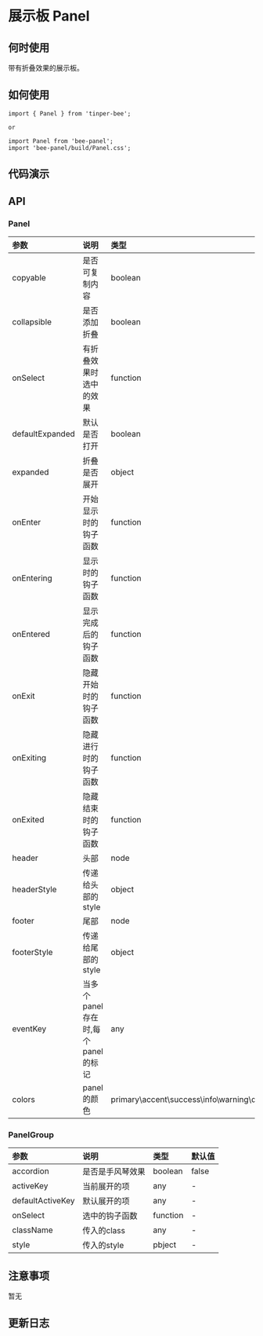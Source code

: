 # 展示板 Panel

## 何时使用
带有折叠效果的展示板。

## 如何使用
```
import { Panel } from 'tinper-bee';

or

import Panel from 'bee-panel';
import 'bee-panel/build/Panel.css';

```

## 代码演示

## API

### Panel

|参数|说明|类型|默认值|
|:---|:-----|:----|:------|
|copyable|是否可复制内容|boolean|-|
|collapsible|是否添加折叠|boolean|-|
|onSelect|有折叠效果时选中的效果|function|-|
|defaultExpanded|默认是否打开|boolean|false|
|expanded|折叠是否展开|object|-|
|onEnter|开始显示时的钩子函数|function|-|
|onEntering|显示时的钩子函数|function|-|
|onEntered|显示完成后的钩子函数|function|-|
|onExit|隐藏开始时的钩子函数|function|-|
|onExiting|隐藏进行时的钩子函数|function|-|
|onExited|隐藏结束时的钩子函数|function|-|
|header|头部|node|-|
|headerStyle|传递给头部的style|object|-|
|footer|尾部|node|-|
|footerStyle|传递给尾部的style|object|-|
|eventKey|当多个panel存在时,每个panel的标记|any|-|
|colors|panel的颜色|primary\accent\success\info\warning\danger\default\bordered|default|

### PanelGroup

|参数|说明|类型|默认值|
|:---|:-----|:----|:------|
|accordion|是否是手风琴效果|boolean|false|
|activeKey|当前展开的项|any|-|
|defaultActiveKey|默认展开的项|any|-|
|onSelect|选中的钩子函数|function|-|
|className|传入的class|any|-|
|style|传入的style|pbject|-|

## 注意事项

暂无

## 更新日志